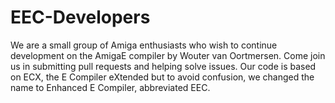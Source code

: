 # EEC-Developers

We are a small group of Amiga enthusiasts who wish to continue development on the AmigaE compiler by Wouter van Oortmersen.  Come join us in submitting pull requests and helping solve issues.  Our code is based on ECX, the E Compiler eXtended but to avoid confusion, we changed the name to Enhanced E Compiler, abbreviated EEC.

